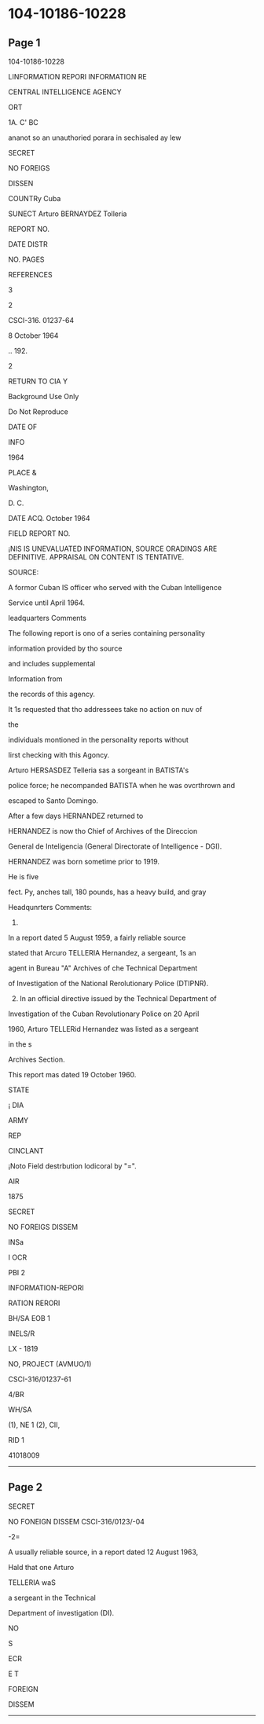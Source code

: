 # 104-10186-10228

## Page 1

104-10186-10228

LINFORMATION REPORI INFORMATION RE

CENTRAL INTELLIGENCE AGENCY

ORT

1A. C' BC

ananot so an unauthoried porara in sechisaled ay lew

SECRET

NO FOREIGS

DISSEN

COUNTRy Cuba

SUNECT Arturo BERNAYDEZ Tolleria

REPORT NO.

DATE DISTR

NO. PAGES

REFERENCES

3

2

CSCI-316. 01237-64

8 October 1964

.. 192.

2

RETURN TO CIA Y

Background Use Only

Do Not Reproduce

DATE OF

INFO

1964

PLACE &

Washington,

D. C.

DATE ACQ. October 1964

FIELD REPORT NO.

¡NIS IS UNEVALUATED INFORMATION, SOURCE ORADINGS ARE DEFINITIVE. APPRAISAL ON CONTENT IS TENTATIVE.

SOURCE:

A formor Cuban IS officer who served with the Cuban Intelligence

Service until April 1964.

leadquarters Comments

The following report is ono of a series containing personality

information provided by tho source

and includes supplemental

Information from

the records of this agency.

It 1s requested that tho addressees take no action on nuv of

the

individuals montioned in the personality reports without

Iirst checking with this Agoncy.

Arturo HERSASDEZ Telleria sas a sorgeant in BATISTA's

police force; he necompanded BATISTA when he was ovcrthrown and

escaped to Santo Domingo.

After a few days HERNANDEZ returned to

HERNANDEZ is now tho Chief of Archives of the Direccion

General de Inteligencia (General Directorate of Intelligence - DGI).

HERNANDEZ was born sometime prior to 1919.

He is five

fect. Py, anches tall, 180 pounds, has a heavy build, and gray

Headqunrters Comments:

1.

In a report dated 5 August 1959, a fairly reliable source

stated that Arcuro TELLERIA Hernandez, a sergeant, 1s an

agent in Bureau "A" Archives of che Technical Department

of Investigation of the National Rerolutionary Police (DTIPNR).

2. In an official directive issued by the Technical Department of

Investigation of the Cuban Revolutionary Police on 20 April

1960, Arturo TELLERid Hernandez was listed as a sergeant

in the s

Archives Section.

This report mas dated 19 October 1960.

STATE

¡ DIA

ARMY

REP

CINCLANT

¡Noto Field destrbution lodicoral by "=".

AIR

1875

SECRET

NO FOREIGS DISSEM

INSa

I OCR

PBI 2

INFORMATION-REPORI

RATION RERORI

BH/SA EOB 1

INELS/R

LX - 1819

NO, PROJECT (AVMUO/1)

CSCI-316/01237-61

4/BR

WH/SA

(1), NE 1 (2), CII,

RID 1

41018009

---

## Page 2

SECRET

NO FONEIGN DISSEM CSCI-316/0123/-04

-2=

A usually reliable source, in a report dated 12 August 1963,

Hald that one Arturo

TELLERIA waS

a sergeant in the Technical

Department of investigation (DI).

NO

S

ECR

E T

FOREIGN

DISSEM

---

